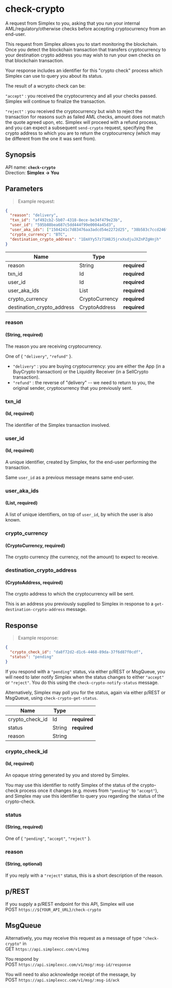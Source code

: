 # check-crypto #

A request from Simplex to you, asking that you run your internal AML/regulatory/otherwise checks before accepting cryptocurrency from an end-user.

This request from Simplex allows you to start monitoring the blockchain. Once you detect the blockchain transaction that transfers cryptocurrency to your destination crypto address you may wish to run your own checks on that blockchain transaction.

Your response includes an identifier for this "crypto check" process which Simplex can use to query you about its status.

The result of a wcrypto check can be:

`"accept"` : you received the cryptocurrency and all your checks passed. Simplex will continue to finalize the transaction.

`"reject"` : you received the cryptocurrency but wish to reject the transaction for reasons such as failed AML checks, amount does not match the quote agreed upon, etc. Simplex will proceed with a refund process, and you can expect a subsequent `send-crypto` request, specifying the crypto address to which you are to return the cryptocurrency (which may be different from the one it was sent from).

## Synopsis ##

API name: **`check-crypto`**  
Direction: **Simplex &rarr; You**

## Parameters ##

> Example request:

```json
{
  "reason": "delivery",
  "txn_id": "af492cb2-5b07-4318-8ece-be34f479e23b",
  "user_id": "595b88bea687c5dd444f99e0004a45d3",
  "user_aka_ids": ["1504241c7d83476aa3adcd54e2272d25", "38b583c7ccd246ffaed4ab0232b71647"],
  "crypto_currency": "BTC",
  "destination_crypto_address": "1EmXYy57z71H8J5jrxXsdjuJXZnPZgHnjh"
}
```

Name                       | Type           |   |
-------------------------- | -------------- | - |
reason                     | String         | **required**
txn_id                     | Id             | **required**
user_id                    | Id             | **required**
user_aka_ids               | List<Id>       | **required**
crypto_currency            | CryptoCurrency | **required**
destination_crypto_address | CryptoAddress  | **required**

### reason ###
#### (String, **required**)

The reason you are receiving cryptocurrency.

One of { `"delivery"`, `"refund"` }.

 * `"delivery"` : you are buying cryptocurrency: you are either the App (in a BuyCrypto transaction) or the Liquidity Receiver (in a SellCrypto transaction).
 * `"refund"` : the reverse of "delivery" -- we need to return to you, the original sender, cryptocurrency that you previously sent.

### txn_id ###
#### (Id, **required**)

The identifier of the Simplex transaction involved.

### user_id ###
#### (Id, **required**)

A unique identifier, created by Simplex, for the end-user performing the transaction.

Same `user_id` as a previous message means same end-user.

### user_aka_ids ###
#### (List<Id>, **required**)

A list of unique identifiers, on top of `user_id`, by which the user is also known.

### crypto_currency ###
#### (CryptoCurrency, **required**)

The crypto currency (the currency, not the amount) to expect to receive.

### destination_crypto_address ###
#### (CryptoAddress, **required**)

The crypto address to which the cryptocurrency will be sent.

This is an address you previously supplied to Simplex in response to a `get-destination-crypto-address` message.

## Response ##

> Example response:

```json
{
  "crypto_check_id": "da8f72d2-d1c6-4468-89da-37f6d87f0cdf",
  "status": "pending"
}
```

If you respond with a `"pending"` status, via either p/REST or MsgQueue, you will need to later notify Simplex when the status changes to either `"accept"` or `"reject"`. You do this using the `check-crypto-notify-status` message.

Alternatively, Simplex may poll you for the status, again via either p/REST or MsgQueue, using `check-crypto-get-status`.

Name            | Type   |   |
--------------- | ------ | - |
crypto_check_id | Id     | **required**
status          | String | **required**
reason          | String |

### crypto_check_id ###
#### (Id, **required**)

An opaque string generated by you and stored by Simplex.

You may use this identifier to notify Simplex of the status of the crypto-check process once it changes (e.g. moves from `"pending"` to `"accept"`), and Simplex may use this identifier to query you regarding the status of the crypto-check.

### status ###
#### (String, **required**)

One of { `"pending"`, `"accept"`, `"reject"` }.

### reason ###
#### (String, optional)

If you reply with a `"reject"` status, this is a short description of the reason.

## p/REST ##

If you supply a p/REST endpoint for this API, Simplex will use  
<span class="http-verb http-post">POST</span> `https://${YOUR_API_URL}/check-crypto`

## MsgQueue ##

Alternatively, you may receive this request as a message of type `"check-crypto"` in  
<span class="http-verb http-get">GET</span> `https://api.simplexcc.com/v1/msg`

You respond by  
<span class="http-verb http-post">POST</span> `https://api.simplexcc.com/v1/msg/:msg-id/response`

You will need to also acknowledge receipt of the message, by  
<span class="http-verb http-post">POST</span> `https://api.simplexcc.com/v1/msg/:msg-id/ack`

[modeline]: # ( vim: set ts=2 sw=2 expandtab wrap linebreak: )
